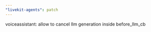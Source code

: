 ```yaml
---
"livekit-agents": patch
---
```


voiceassistant: allow to cancel llm generation inside before_llm_cb
